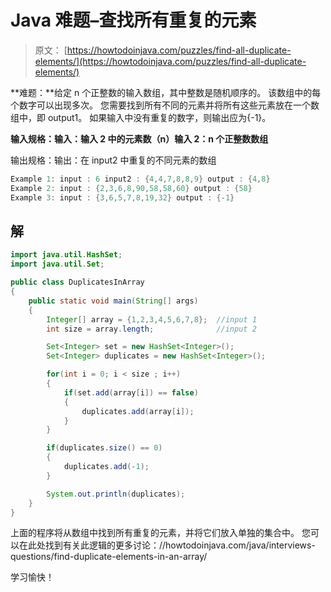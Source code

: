 # Java 难题–查找所有重复的元素

> 原文： [https://howtodoinjava.com/puzzles/find-all-duplicate-elements/](https://howtodoinjava.com/puzzles/find-all-duplicate-elements/)

**难题：**给定 n 个正整数的输入数组，其中整数是随机顺序的。 该数组中的每个数字可以出现多次。 您需要找到所有不同的元素并将所有这些元素放在一个数组中，即 output1。 如果输入中没有重复的数字，则输出应为{-1}。

**输入规格：输入：输入 2 中的元素数（n）输入 2：n 个正整数数组**

输出规格：输出：在 input2 中重复的不同元素的数组

```java
Example 1: input : 6 input2 : {4,4,7,8,8,9} output : {4,8} 
Example 2: input : {2,3,6,8,90,58,58,60} output : {58} 
Example 3: input : {3,6,5,7,8,19,32} output : {-1}
```

## 解

```java
import java.util.HashSet;
import java.util.Set;

public class DuplicatesInArray
{
    public static void main(String[] args)
    {
        Integer[] array = {1,2,3,4,5,6,7,8};  //input 1
        int size = array.length;              //input 2

        Set<Integer> set = new HashSet<Integer>();
        Set<Integer> duplicates = new HashSet<Integer>();

        for(int i = 0; i < size ; i++)
        {
            if(set.add(array[i]) == false)
            {
                duplicates.add(array[i]);
            }
        }

        if(duplicates.size() == 0)
        {
            duplicates.add(-1);
        }

        System.out.println(duplicates);
    }
}
```

上面的程序将从数组中找到所有重复的元素，并将它们放入单独的集合中。 您可以在此处找到有关此逻辑的更多讨论：//howtodoinjava.com/java/interviews-questions/find-duplicate-elements-in-an-array/

学习愉快！